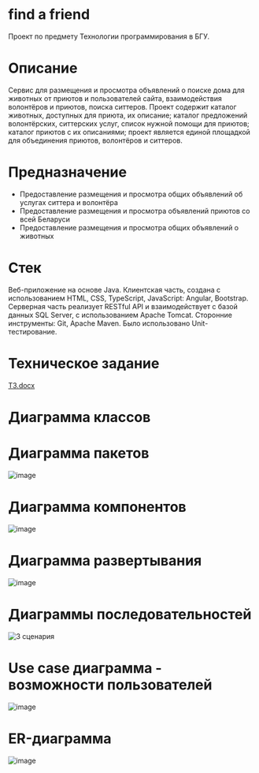 # find a friend
Проект по предмету Технологии программирования в БГУ.

# Описание
Сервис для размещения и просмотра объявлений о поиске дома для животных от приютов и пользователей сайта, взаимодействия волонтёров и приютов, поиска ситтеров.
Проект содержит каталог животных, доступных для приюта, их описание; каталог предложений волонтёрских, ситтерских услуг, список нужной помощи для приютов; каталог приютов с их описаниями; проект является единой площадкой для объединения приютов, волонтёров и ситтеров.

# Предназначение
 - Предоставление размещения и просмотра общих объявлений об услугах ситтера и волонтёра
 - Предоставление размещения и просмотра объявлений приютов со всей Беларуси
 - Предоставление размещения и просмотра общих объявлений о животных

# Стек
Веб-приложение на основе Java.
Клиентская часть, создана с использованием HTML, CSS, TypeScript, JavaScript: Angular, Bootstrap.
Серверная часть реализует RESTful API и взаимодействует с базой данных SQL Server, с использованием Apache Tomcat.
Сторонние инструменты: Git, Apache Maven. Было использовано Unit-тестирование.

# Техническое задание
[ТЗ.docx](https://github.com/ShTatti/find-a-friend/files/11590986/default.docx)

# Диаграмма классов

# Диаграмма пакетов
![image](https://github.com/ShTatti/find-a-friend/assets/66832707/efe4bb15-aad6-4417-99b6-edd5a5d00bc0)

# Диаграмма компонентов
![image](https://github.com/ShTatti/find-a-friend/assets/66832707/59075dcd-cd90-48a2-8bd6-fb93a8ead6b5)

# Диаграмма развертывания
![image](https://github.com/ShTatti/find-a-friend/assets/66832707/f6d270e5-ab42-4214-a539-dcfad3bdeb2c)

# Диаграммы последовательностей
![3 сценария](https://github.com/ShTatti/find-a-friend/assets/66832707/b259dd35-1090-4291-93c5-c91274b8e7b0)

# Use case диаграмма - возможности пользователей
![image](https://github.com/ShTatti/find-a-friend/assets/66832707/23fa7572-d71c-4aaf-9e08-4505a94d11c0)

# ER-диаграмма
![image](https://github.com/ShTatti/find-a-friend/assets/66832707/e052184f-7020-4384-b091-6aa014e55faa)


